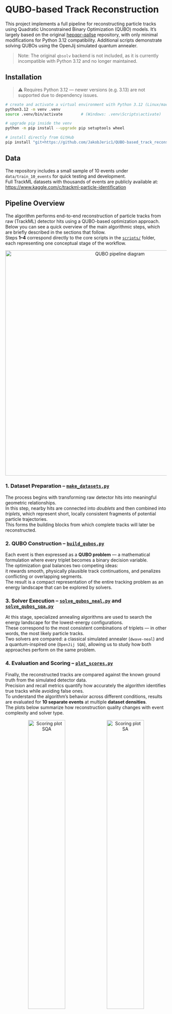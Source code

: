 # QUBO-based Track Reconstruction

This project implements a full pipeline for reconstructing particle tracks using Quadratic Unconstrained Binary Optimization (QUBO) models.
It’s largely based on the original [hepqpr-qallse](https://github.com/derlin/hepqpr-qallse) repository, with only minimal modifications for Python 3.12 compatibility.
Additional scripts demonstrate solving QUBOs using the OpenJij simulated quantum annealer.

> Note: The original `qbsolv` backend is not included, as it is currently incompatible with Python 3.12 and no longer maintained.

## Installation

> ⚠️ Requires Python 3.12 — newer versions (e.g. 3.13) are not supported due to dependency issues.

```bash
# create and activate a virtual environment with Python 3.12 (Linux/macOS)
python3.12 -m venv .venv
source .venv/bin/activate        # (Windows: .venv\Scripts\activate)

# upgrade pip inside the venv
python -m pip install --upgrade pip setuptools wheel

# install directly from GitHub
pip install "git+https://github.com/JakobJeric1/QUBO-based_track_reconstruction@main"
```

## Data

The repository includes a small sample of 10 events under `data/train_10_events` for quick testing and development.  
Full TrackML datasets with thousands of events are publicly available at: https://www.kaggle.com/c/trackml-particle-identification

## Pipeline Overview

The algorithm performs end-to-end reconstruction of particle tracks from raw (TrackML) detector hits using a QUBO-based optimization approach.  
Below you can see a quick overview of the main algorithmic steps, which are briefly described in the sections that follow.  
Steps **1–4** correspond directly to the core scripts in the [`scripts/`](scripts) folder, each representing one conceptual stage of the workflow.

<p align="center">
  <img src="https://github.com/user-attachments/assets/b206146d-8844-4071-9d16-e8d430e37eb7" width="700" alt="QUBO pipeline diagram">
</p>

### 1. Dataset Preparation – [`make_datasets.py`](scripts/1_make_datasets.py)
The process begins with transforming raw detector hits into meaningful geometric relationships.  
In this step, nearby hits are connected into *doublets* and then combined into *triplets*, which represent short, locally consistent fragments of potential particle trajectories.  
This forms the building blocks from which complete tracks will later be reconstructed.

### 2. QUBO Construction – [`build_qubos.py`](scripts/2_build_qubos.py)
Each event is then expressed as a **QUBO problem** — a mathematical formulation where every triplet becomes a binary decision variable.  
The optimization goal balances two competing ideas:  
it rewards smooth, physically plausible track continuations, and penalizes conflicting or overlapping segments.  
The result is a compact representation of the entire tracking problem as an energy landscape that can be explored by solvers.

### 3. Solver Execution – [`solve_qubos_neal.py`](scripts/3a_solve_qubos_neal.py) and [`solve_qubos_sqa.py`](scripts/3b_solve_qubos_sqa.py)
At this stage, specialized annealing algorithms are used to search the energy landscape for the lowest-energy configurations.  
These correspond to the most consistent combinations of triplets — in other words, the most likely particle tracks.  
Two solvers are compared: a classical simulated annealer (`dwave-neal`) and a quantum-inspired one (`OpenJij SQA`), allowing us to study how both approaches perform on the same problem.

### 4. Evaluation and Scoring – [`plot_scores.py`](scripts/4_plot_scores.py)

Finally, the reconstructed tracks are compared against the known ground truth from the simulated detector data.  
Precision and recall metrics quantify how accurately the algorithm identifies true tracks while avoiding false ones.  
To understand the algorithm’s behavior across different conditions, results are evaluated for **10 separate events** at multiple **dataset densities**.  
The plots below summarize how reconstruction quality changes with event complexity and solver type.

<p align="center">
  <img src="https://github.com/user-attachments/assets/f91f7b5a-aa84-43b8-8137-384cea7d42a9" width="48%" alt="Scoring plot SQA">
  <img src="https://github.com/user-attachments/assets/362fdaec-2285-41bc-aa31-6ffb91f53043" width="48%" alt="Scoring plot SA">
</p>

<p align="center"><em>Figure 2 — Precision and recall for ten TrackML events at varying dataset densities, comparing quantum-inspired (SQA, left) and classical (SA, right) solvers.</em></p>
